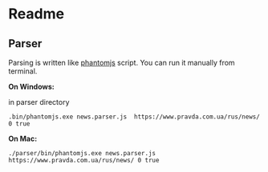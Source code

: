 # Readme

## Parser
Parsing is written like [phantomjs](http://phantomjs.org/) script. You can run it
manually from terminal.

**On Windows:**

in parser directory

`.bin/phantomjs.exe news.parser.js  https://www.pravda.com.ua/rus/news/ 0 true`

**On Mac:** 

`./parser/bin/phantomjs.exe news.parser.js  https://www.pravda.com.ua/rus/news/ 0 true`
